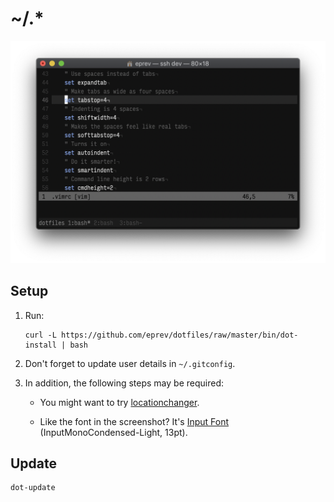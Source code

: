 # ~/.\*

![](screenshot-vim.png)

## Setup

1. Run:

   ```
   curl -L https://github.com/eprev/dotfiles/raw/master/bin/dot-install | bash
   ```

2. Don't forget to update user details in `~/.gitconfig`.

3. In addition, the following steps may be required:

   - You might want to try [locationchanger](https://github.com/eprev/locationchanger).

   - Like the font in the screenshot? It's [Input Font](http://input.fontbureau.com/) (InputMonoCondensed-Light, 13pt).

## Update

```
dot-update
```
